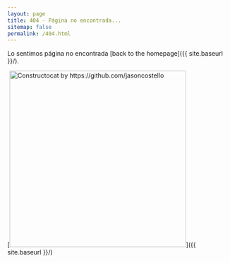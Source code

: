 ```yaml
---
layout: page
title: 404 - Página no encontrada...
sitemap: false
permalink: /404.html
---
```


Lo sentimos página no encontrada [back to the homepage]({{ site.baseurl }}/).

[<img src="{{ site.baseurl }}/images/404.jpg" alt="Constructocat by https://github.com/jasoncostello" style="width: 400px;"/>]({{ site.baseurl }}/)

